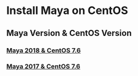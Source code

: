 # Install Maya on CentOS



## Maya Version & CentOS Version

### [Maya 2018 & CentOS 7.6](docs/maya2018_centos7.6.md)

### [Maya 2017 & CentOS 7.6](docs/maya2017_centos7.6.md)
